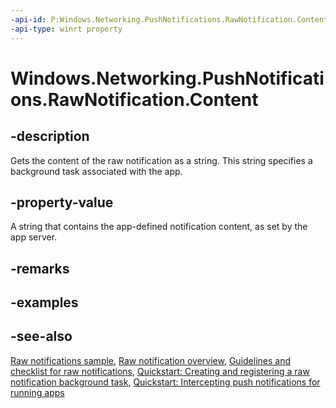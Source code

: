 ```yaml
---
-api-id: P:Windows.Networking.PushNotifications.RawNotification.Content
-api-type: winrt property
---
```


<!-- Property syntax
public string Content { get; }
-->

# Windows.Networking.PushNotifications.RawNotification.Content

## -description
Gets the content of the raw notification as a string. This string specifies a background task associated with the app.

## -property-value
A string that contains the app-defined notification content, as set by the app server.

## -remarks

## -examples

## -see-also
[Raw notifications sample](https://github.com/microsoftarchive/msdn-code-gallery-microsoft/tree/master/Official%20Windows%20Platform%20Sample/Raw%20notifications%20sample), [Raw notification overview](https://docs.microsoft.com/windows/uwp/controls-and-patterns/tiles-and-notifications-raw-notification-overview), [Guidelines and checklist for raw notifications](https://docs.microsoft.com/windows/uwp/controls-and-patterns/tiles-and-notifications-raw-notification-overview), [Quickstart: Creating and registering a raw notification background task](https://docs.microsoft.com/previous-versions/windows/apps/jj676800(v=win.10)), [Quickstart: Intercepting push notifications for running apps](https://docs.microsoft.com/previous-versions/windows/apps/jj709908(v=win.10))
